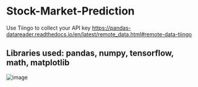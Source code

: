 # Stock-Market-Prediction

Use Tiingo to collect your API key
https://pandas-datareader.readthedocs.io/en/latest/remote_data.html#remote-data-tiingo

## Libraries used: pandas, numpy, tensorflow, math, matplotlib

![image](https://user-images.githubusercontent.com/60294845/172701876-b9010fba-0dca-4ddb-98cd-b2a132d2b164.png)

